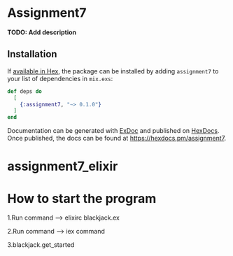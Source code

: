 # Assignment7

**TODO: Add description**

## Installation

If [available in Hex](https://hex.pm/docs/publish), the package can be installed
by adding `assignment7` to your list of dependencies in `mix.exs`:

```elixir
def deps do
  [
    {:assignment7, "~> 0.1.0"}
  ]
end
```

Documentation can be generated with [ExDoc](https://github.com/elixir-lang/ex_doc)
and published on [HexDocs](https://hexdocs.pm). Once published, the docs can
be found at <https://hexdocs.pm/assignment7>.

# assignment7_elixir
# How to start the program
<p> 1.Run command --> elixirc blackjack.ex</p>
<p> 2.Run command --> iex command</p>
<p> 3.blackjack.get_started</p>
